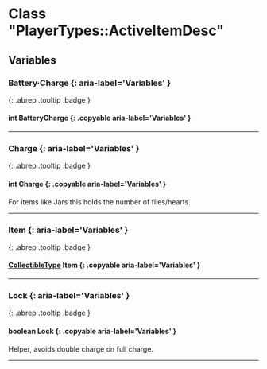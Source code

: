 # Class "PlayerTypes::ActiveItemDesc"
## Variables
### Battery·Charge {: aria-label='Variables' }
[ ](#){: .abrep .tooltip .badge }
#### int BatteryCharge  {: .copyable aria-label='Variables' }

___ 
### Charge {: aria-label='Variables' }
[ ](#){: .abrep .tooltip .badge }
#### int Charge  {: .copyable aria-label='Variables' }
For items like Jars this holds the number of flies/hearts. 
___ 
### Item {: aria-label='Variables' }
[ ](#){: .abrep .tooltip .badge }
#### [CollectibleType](../enums/CollectibleType) Item {: .copyable aria-label='Variables' }

___ 
### Lock {: aria-label='Variables' }
[ ](#){: .abrep .tooltip .badge }
#### boolean Lock  {: .copyable aria-label='Variables' }
Helper, avoids double charge on full charge. 
___ 
